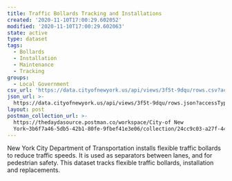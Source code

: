 ```yaml
---
title: Traffic Bollards Tracking and Installations
created: '2020-11-10T17:00:29.602052'
modified: '2020-11-10T17:00:29.602063'
state: active
type: dataset
tags:
  - Bollards
  - Installation
  - Maintenance
  - Tracking
groups:
  - Local Government
csv_url: 'https://data.cityofnewyork.us/api/views/3f5t-9dqu/rows.csv?accessType=DOWNLOAD'
json_url: >-
  https://data.cityofnewyork.us/api/views/3f5t-9dqu/rows.json?accessType=DOWNLOAD
layout: post
postman_collection_url: >-
  https://thedaydasource.postman.co/workspace/City-of New
  York~3b6f7a46-5db5-42b1-80fe-9fbef41e3e06/collection/24cc9c03-a27f-442c-9a04-685baaa6a66f
---
```

New York City Department of Transportation installs flexible traffic bollards to reduce traffic speeds. It is used as separators between  lanes, and for pedestrian safety. This dataset tracks flexible traffic bollards, installation and replacements.
